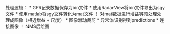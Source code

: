 处理逻辑：
    * GPR记录数据保存为bin文件
    * 使用RadarView将bin文件导出为sgy文件
    * 使用matlab将sgy文件转化为mat文件
    ！ 对mat数据进行增益等预处理处理成图像（相近增益 + 尺度）
    * 图像滑动裁剪 
    * 异常体识别得到predictions
    * 连接图像 
    ！ NMS后绘图
